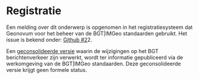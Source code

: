 Registratie
===========

Een melding over dit onderwerp is opgenomen in het registratiesysteem dat
Geonovum voor het beheer van de BGT\|IMGeo standaarden gebruikt. Het issue is
bekend onder: [Github \#2](https://github.com/Geonovum/IMGeo/issues/22)2.

Een [geconsolideerde
versie](https://geonovum.github.io/IMGeo/berichtenverkeer/bgt/) waarin de
wijzigingen op het BGT berichtenverkeer zijn verwerkt, wordt ter informatie
gepubliceerd via de werkomgeving van de BGT\|IMGeo standaarden. Deze
geconsolideerde versie krijgt geen formele status.
